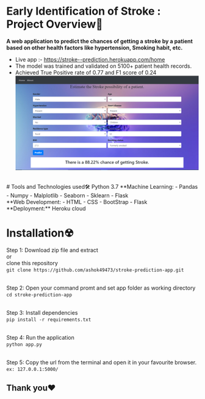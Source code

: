 # Early Identification of Stroke : Project Overview🎯
**A web application to predict the chances of getting a stroke by a patient based on other health factors like hypertension, Smoking habit, etc.**
- Live app :- https://stroke--prediction.herokuapp.com/home
- The model was trained and validated on 5100+ patient health records. 
- Achieved True Positive rate of 0.77 and F1 score of 0.24<br>
![home](https://github.com/ashok49473/stroke-prediction-app/blob/main/static/images/img.png)
<br>
# Tools and Technologies used🛠
Python 3.7
**Machine Learning: 
- Pandas
- Numpy
- Malplotlib 
- Seaborn 
- Sklearn
- Flask
<br>
**Web Development:
- HTML
- CSS
- BootStrap 
- Flask<br>
**Deployment:** Heroku cloud

# Installation☢
Step 1: Download zip file and extract
<br>or<br>
clone this repository<br>
`git clone https://github.com/ashok49473/stroke-prediction-app.git`<br><br>

Step 2: Open your command promt and set app folder as working directory<br>
`cd stroke-prediction-app`<br><br>

Step 3: Install dependencies<br>
`pip install -r requirements.txt`<br><br>

Step 4: Run the application<br>
`python app.py`<br><br>

Step 5: Copy the url from the terminal and open it in your favourite browser.<br>
`ex: 127.0.0.1:5000/`<br>
## Thank you❤
